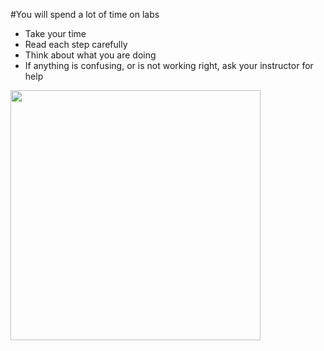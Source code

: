 #You will spend a lot of time on labs

- Take your time
- Read each step carefully
- Think about what you are doing
- If anything is confusing, or is not working right, ask your instructor for help

<img src="../_Shared/resources/images/CodeToApp.jpg" height="400" />

